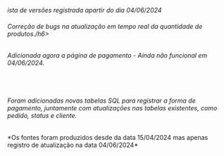 *ista de versões registrada apartir do dia 04/06/2024*
<br>
<h6>Correção de bugs na atualização em tempo real da quantidade de produtos./h6>
<br>
<h6>Adicionada agora a página de pagamento - Ainda não funcional em 04/06/2024.</h6>
<br>
<h6>Foram adicionadas novas tabelas SQL para registrar a forma de pagamento, juntamente com atualizações nas tabelas existentes, como pedido, status e cliente.</h6>
*Os fontes foram produzidos desde da data 15/04/2024 mas apenas registro de atualização na data 04/06/2024*
